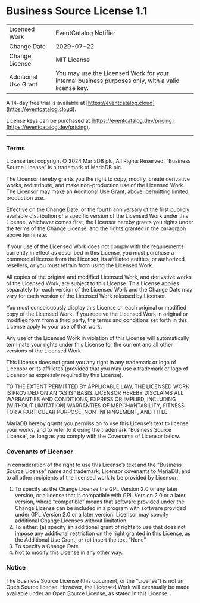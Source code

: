 # Business Source License 1.1

|                      |                                                                                                   |
| -------------------- | ------------------------------------------------------------------------------------------------- |
| Licensed Work        | EventCatalog Notifier                                                                             |
| Change Date          | 2029-07-22                                                                                        |
| Change License       | MIT License                                                                                       |
| Additional Use Grant | You may use the Licensed Work for your internal business purposes only, with a valid license key. |

A 14-day free trial is available at [https://eventcatalog.cloud](https://eventcatalog.cloud).

License keys can be purchased at [https://eventcatalog.dev/pricing](https://eventcatalog.dev/pricing).

---

### Terms

License text copyright © 2024 MariaDB plc, All Rights Reserved. “Business Source License” is a trademark of MariaDB plc.

The Licensor hereby grants you the right to copy, modify, create derivative works, redistribute, and make non-production use of the Licensed Work. The Licensor may make an Additional Use Grant, above, permitting limited production use.

Effective on the Change Date, or the fourth anniversary of the first publicly available distribution of a specific version of the Licensed Work under this License, whichever comes first, the Licensor hereby grants you rights under the terms of the Change License, and the rights granted in the paragraph above terminate.

If your use of the Licensed Work does not comply with the requirements currently in effect as described in this License, you must purchase a commercial license from the Licensor, its affiliated entities, or authorized resellers, or you must refrain from using the Licensed Work.

All copies of the original and modified Licensed Work, and derivative works of the Licensed Work, are subject to this License. This License applies separately for each version of the Licensed Work and the Change Date may vary for each version of the Licensed Work released by Licensor.

You must conspicuously display this License on each original or modified copy of the Licensed Work. If you receive the Licensed Work in original or modified form from a third party, the terms and conditions set forth in this License apply to your use of that work.

Any use of the Licensed Work in violation of this License will automatically terminate your rights under this License for the current and all other versions of the Licensed Work.

This License does not grant you any right in any trademark or logo of Licensor or its affiliates (provided that you may use a trademark or logo of Licensor as expressly required by this License).

TO THE EXTENT PERMITTED BY APPLICABLE LAW, THE LICENSED WORK IS PROVIDED ON AN “AS IS” BASIS. LICENSOR HEREBY DISCLAIMS ALL WARRANTIES AND CONDITIONS, EXPRESS OR IMPLIED, INCLUDING (WITHOUT LIMITATION) WARRANTIES OF MERCHANTABILITY, FITNESS FOR A PARTICULAR PURPOSE, NON-INFRINGEMENT, AND TITLE.

MariaDB hereby grants you permission to use this License’s text to license your works, and to refer to it using the trademark “Business Source License”, as long as you comply with the Covenants of Licensor below.

### Covenants of Licensor

In consideration of the right to use this License’s text and the “Business Source License” name and trademark, Licensor covenants to MariaDB, and to all other recipients of the licensed work to be provided by Licensor:

1.  To specify as the Change License the GPL Version 2.0 or any later version, or a license that is compatible with GPL Version 2.0 or a later version, where “compatible” means that software provided under the Change License can be included in a program with software provided under GPL Version 2.0 or a later version. Licensor may specify additional Change Licenses without limitation.
2.  To either: (a) specify an additional grant of rights to use that does not impose any additional restriction on the right granted in this License, as the Additional Use Grant; or (b) insert the text “None”.
3.  To specify a Change Date.
4.  Not to modify this License in any other way.

### Notice

The Business Source License (this document, or the “License”) is not an Open Source license. However, the Licensed Work will eventually be made available under an Open Source License, as stated in this License.
